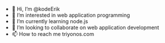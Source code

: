 - 👋 Hi, I’m @kodeErik
- 👀 I’m interested in web application programming
- 🌱 I’m currently learning node.js
- 💞️ I’m looking to collaborate on web application development
- 📫 How to reach me triyonos.com

<!---
kodeErik/kodeErik is a ✨ special ✨ repository because its `README.md` (this file) appears on your GitHub profile.
You can click the Preview link to take a look at your changes.
--->
